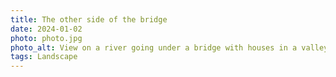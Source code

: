 ```yaml
---
title: The other side of the bridge
date: 2024-01-02
photo: photo.jpg
photo_alt: View on a river going under a bridge with houses in a valley on the other side
tags: Landscape
---
```

